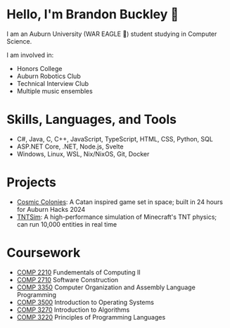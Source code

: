 # Hello, I'm Brandon Buckley 👋

I am an Auburn University (WAR EAGLE 🦅) student studying in Computer Science.

I am involved in:
- Honors College
- Auburn Robotics Club
- Technical Interview Club
- Multiple music ensembles

# Skills, Languages, and Tools

- C#, Java, C, C++, JavaScript, TypeScript, HTML, CSS, Python, SQL
- ASP.NET Core, .NET, Node.js, Svelte
- Windows, Linux, WSL, Nix/NixOS, Git, Docker

# Projects

- [Cosmic Colonies](https://github.com/bmb0136/Cosmic-Colonies): A Catan inspired game set in space; built in 24 hours for Auburn Hacks 2024
- [TNTSim](https://github.com/bmb0136/TNTSim): A high-performance simulation of Minecraft's TNT physics; can run 10,000 entities in real time

# Coursework

- [COMP 2210](https://github.com/bmb0136/COMP-2210) Fundementals of Computing II
- [COMP 2710](https://github.com/bmb0136/COMP-2710) Software Construction
- [COMP 3350](https://github.com/bmb0136/COMP-3350) Computer Organization and Assembly Language Programming
- [COMP 3500](https://github.com/bmb0136/COMP-3500) Introduction to Operating Systems
- [COMP 3270](https://github.com/bmb0136/COMP-3270) Introduction to Algorithms
- [COMP 3220](https://github.com/bmb0136/COMP-3220) Principles of Programming Languages
